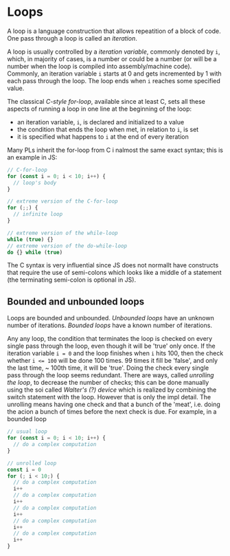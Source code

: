 # Loops

A loop is a language construction that allows repeatition of a block of code. 
One pass through a loop is called an *iteration*. 

A loop is usually controlled by a *iteration variable*, commonly denoted by `i`, which, in majority of cases, is a number or could be a number (or will be a number when the loop is compiled into assembly/machine code). Commonly, an iteration variable `i` starts at 0 and gets incremented by 1 with each pass through the loop. The loop ends when `i` reaches some specified value.

The classical *C-style for-loop*, available since at least C, sets all these aspects of running a loop in one line at the beginning of the loop:
- an iteration variable, `i`, is declared and initialized to a value
- the condition that ends the loop when met, in relation to `i`, is set
- it is specified what happens to `i` at the end of every iteration

Many PLs inherit the for-loop from C i nalmost the same exact syntax; this is an example in JS:

```js
// C-for-loop
for (const i = 0; i < 10; i++) {
  // loop's body
}

// extreme version of the C-for-loop
for (;;) {
  // infinite loop
}

// extreme version of the while-loop
while (true) {}
// extreme version of the do-while-loop
do {} while (true)
```

The C syntax is very influential since JS does not normallt have constructs that require the use of semi-colons which looks like a middle of a statement (the terminating semi-colon is optional in JS).


## Bounded and unbounded loops

Loops are bounded and unbounded.
*Unbounded loops* have an unknown number of iterations. 
*Bounded loops* have a known number of iterations. 

Any any loop, the condition that terminates the loop is checked on every single pass through the loop, even though it will be 'true' only once. If the iteration variable `i = 0` and the loop finishes when `i` hits 100, then the check whether `i <= 100` will be done 100 times. 99 times it fill be 'false', and only the last time, ~ 100th time, it will be 'true'. Doing the check every single pass through the loop seems redundant. There are ways, called *unrolling the loop*, to decrease the number of checks; this can be done manually using the soi called *Walter's (?) device* which is realized by combining the switch statement with the loop. However that is only the impl detail. The unrolling means having one check and that a bunch of the 'meat', i.e. doing the acion a bunch of times before the next check is due. For example, in a bounded loop

```js
// usual loop
for (const i = 0; i < 10; i++) {
  // do a complex computation
}

// unrolled loop
const i = 0
for (; i < 10;) {
  // do a complex computation
  i++
  // do a complex computation
  i++
  // do a complex computation
  i++
  // do a complex computation
  i++
  // do a complex computation
  i++
}
```
